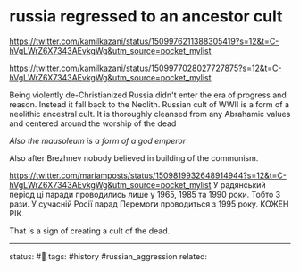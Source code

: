# russia regressed to an ancestor cult
https://twitter.com/kamilkazani/status/1509976211388305419?s=12&t=C-hVgLWrZ6X7343AEvkgWg&utm_source=pocket_mylist

https://twitter.com/kamilkazani/status/1509977028027727875?s=12&t=C-hVgLWrZ6X7343AEvkgWg&utm_source=pocket_mylist

Being violently de-Christianized Russia didn't enter the era of progress and reason. Instead it fall back to the Neolith. Russian cult of WWII is a form of a neolithic ancestral cult. It is thoroughly cleansed from any Abrahamic values and centered around the worship of the dead

*Also the mausoleum is a form of a god emperor*

Also after Brezhnev nobody believed in building of the communism.


https://twitter.com/mariamposts/status/1509819932648914944?s=12&t=C-hVgLWrZ6X7343AEvkgWg&utm_source=pocket_mylist
У радянський період ці паради проводились лише у 1965, 1985 та 1990 роки. Тобто 3 рази. У сучасній Росії парад Перемоги проводиться з 1995 року. КОЖЕН РІК.

That is a sign of creating a cult of the dead.

---
status: #🌱
tags: #history #russian_aggression 
related: 